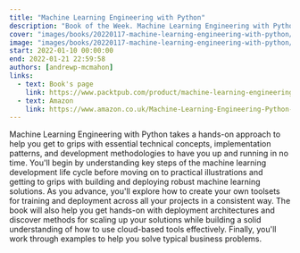 ```yaml
---
title: "Machine Learning Engineering with Python"
description: "Book of the Week. Machine Learning Engineering with Python by Andrew P. McMahon"
cover: "images/books/20220117-machine-learning-engineering-with-python/cover.jpg"
image: "images/books/20220117-machine-learning-engineering-with-python/preview.jpg"
start: 2022-01-10 00:00:00
end: 2022-01-21 22:59:58
authors: [andrewp-mcmahon]
links: 
  - text: Book's page
    link: https://www.packtpub.com/product/machine-learning-engineering-with-python/9781801079259
  - text: Amazon
    link: https://www.amazon.co.uk/Machine-Learning-Engineering-Python-production-ebook/dp/B09CHHK2RJ
---
```


Machine Learning Engineering with Python takes a hands-on approach to help you get to grips with essential technical concepts, implementation patterns, and development methodologies to have you up and running in no time. You'll begin by understanding key steps of the machine learning development life cycle before moving on to practical illustrations and getting to grips with building and deploying robust machine learning solutions. As you advance, you'll explore how to create your own toolsets for training and deployment across all your projects in a consistent way. The book will also help you get hands-on with deployment architectures and discover methods for scaling up your solutions while building a solid understanding of how to use cloud-based tools effectively. Finally, you'll work through examples to help you solve typical business problems.

